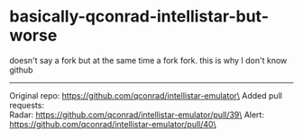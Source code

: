 # basically-qconrad-intellistar-but-worse
doesn't say a fork but at the same time a fork fork. this is why I don't know github
_____________________________________________________________
Original repo: https://github.com/qconrad/intellistar-emulator\
Added pull requests:\
Radar: https://github.com/qconrad/intellistar-emulator/pull/39\
Alert: https://github.com/qconrad/intellistar-emulator/pull/40\
